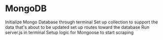 # MongoDB
Initialize Mongo Database through terminal 
Set up collection to support the data that's about to be updated
set up routes toward the database
Run server.js in terminal
Setup logic for Mongoose to start scraping 
